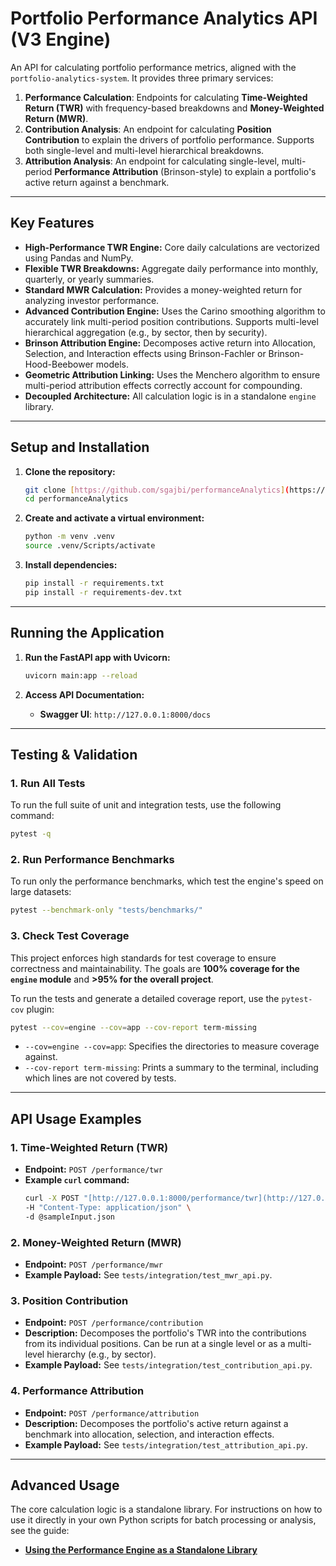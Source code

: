 
# Portfolio Performance Analytics API (V3 Engine)

An API for calculating portfolio performance metrics, aligned with the `portfolio-analytics-system`. It provides three primary services:
1.  **Performance Calculation**: Endpoints for calculating **Time-Weighted Return (TWR)** with frequency-based breakdowns and **Money-Weighted Return (MWR)**.
2.  **Contribution Analysis**: An endpoint for calculating **Position Contribution** to explain the drivers of portfolio performance. Supports both single-level and multi-level hierarchical breakdowns.
3.  **Attribution Analysis**: An endpoint for calculating single-level, multi-period **Performance Attribution** (Brinson-style) to explain a portfolio's active return against a benchmark.
---

## Key Features

-   **High-Performance TWR Engine:** Core daily calculations are vectorized using Pandas and NumPy.
-   **Flexible TWR Breakdowns:** Aggregate daily performance into monthly, quarterly, or yearly summaries.
-   **Standard MWR Calculation:** Provides a money-weighted return for analyzing investor performance.
-   **Advanced Contribution Engine:** Uses the Carino smoothing algorithm to accurately link multi-period position contributions. Supports multi-level hierarchical aggregation (e.g., by sector, then by security).
-   **Brinson Attribution Engine:** Decomposes active return into Allocation, Selection, and Interaction effects using Brinson-Fachler or Brinson-Hood-Beebower models.
-   **Geometric Attribution Linking:** Uses the Menchero algorithm to ensure multi-period attribution effects correctly account for compounding.
-   **Decoupled Architecture:** All calculation logic is in a standalone `engine` library.
---

## Setup and Installation

1.  **Clone the repository:**
    ```bash
    git clone [https://github.com/sgajbi/performanceAnalytics](https://github.com/sgajbi/performanceAnalytics)
    cd performanceAnalytics
    ```

2.  **Create and activate a virtual environment:**
    ```bash
    python -m venv .venv
    source .venv/Scripts/activate
    ```

3.  **Install dependencies:**
    ```bash
    pip install -r requirements.txt
    pip install -r requirements-dev.txt
    ```

---

## Running the Application

1.  **Run the FastAPI app with Uvicorn:**
    ```bash
    uvicorn main:app --reload
    ```

2.  **Access API Documentation:**
    -   **Swagger UI**: `http://127.0.0.1:8000/docs`

---

## Testing & Validation

### 1. Run All Tests

To run the full suite of unit and integration tests, use the following command:
```bash
pytest -q
````

### 2\. Run Performance Benchmarks

To run only the performance benchmarks, which test the engine's speed on large datasets:

```bash
pytest --benchmark-only "tests/benchmarks/"
```

### 3\. Check Test Coverage

This project enforces high standards for test coverage to ensure correctness and maintainability. The goals are **100% coverage for the `engine` module** and **\>95% for the overall project**.

To run the tests and generate a detailed coverage report, use the `pytest-cov` plugin:

```bash
pytest --cov=engine --cov=app --cov-report term-missing
```

  - `--cov=engine --cov=app`: Specifies the directories to measure coverage against.
  - `--cov-report term-missing`: Prints a summary to the terminal, including which lines are not covered by tests.

-----

## API Usage Examples

### 1\. Time-Weighted Return (TWR)

  - **Endpoint:** `POST /performance/twr`
  - **Example `curl` command:**
    ```bash
    curl -X POST "[http://127.0.0.1:8000/performance/twr](http://127.0.0.1:8000/performance/twr)" \
    -H "Content-Type: application/json" \
    -d @sampleInput.json
    ```

### 2\. Money-Weighted Return (MWR)

  - **Endpoint:** `POST /performance/mwr`
  - **Example Payload:** See `tests/integration/test_mwr_api.py`.

### 3\. Position Contribution

  - **Endpoint:** `POST /performance/contribution`
  - **Description:** Decomposes the portfolio's TWR into the contributions from its individual positions. Can be run at a single level or as a multi-level hierarchy (e.g., by sector).
  - **Example Payload:** See `tests/integration/test_contribution_api.py`.

### 4\. Performance Attribution

  - **Endpoint:** `POST /performance/attribution`
  - **Description:** Decomposes the portfolio's active return against a benchmark into allocation, selection, and interaction effects.
  - **Example Payload:** See `tests/integration/test_attribution_api.py`.

-----

## Advanced Usage

The core calculation logic is a standalone library. For instructions on how to use it directly in your own Python scripts for batch processing or analysis, see the guide:

  - **[Using the Performance Engine as a Standalone Library](https://www.google.com/search?q=./docs/guides/standalone_engine_usage.md)**

<!-- end list -->

````

 